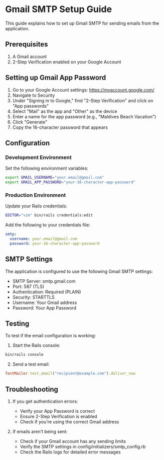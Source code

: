 # Gmail SMTP Setup Guide

This guide explains how to set up Gmail SMTP for sending emails from the application.

## Prerequisites

1. A Gmail account
2. 2-Step Verification enabled on your Google Account

## Setting up Gmail App Password

1. Go to your Google Account settings: https://myaccount.google.com/
2. Navigate to Security
3. Under "Signing in to Google," find "2-Step Verification" and click on "App passwords"
4. Select "Mail" as the app and "Other" as the device
5. Enter a name for the app password (e.g., "Maldives Beach Vacation")
6. Click "Generate"
7. Copy the 16-character password that appears

## Configuration

### Development Environment

Set the following environment variables:

```bash
export GMAIL_USERNAME="your.email@gmail.com"
export GMAIL_APP_PASSWORD="your-16-character-app-password"
```

### Production Environment

Update your Rails credentials:

```bash
EDITOR="vim" bin/rails credentials:edit
```

Add the following to your credentials file:

```yaml
smtp:
  username: your.email@gmail.com
  password: your-16-character-app-password
```

## SMTP Settings

The application is configured to use the following Gmail SMTP settings:

- SMTP Server: smtp.gmail.com
- Port: 587 (TLS)
- Authentication: Required (PLAIN)
- Security: STARTTLS
- Username: Your Gmail address
- Password: Your App Password

## Testing

To test if the email configuration is working:

1. Start the Rails console:
```bash
bin/rails console
```

2. Send a test email:
```ruby
TestMailer.test_email("recipient@example.com").deliver_now
```

## Troubleshooting

1. If you get authentication errors:
   - Verify your App Password is correct
   - Ensure 2-Step Verification is enabled
   - Check if you're using the correct Gmail address

2. If emails aren't being sent:
   - Check if your Gmail account has any sending limits
   - Verify the SMTP settings in config/initializers/smtp_config.rb
   - Check the Rails logs for detailed error messages
